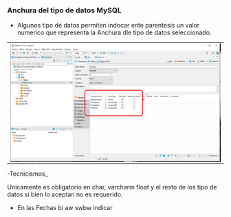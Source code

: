 ### Anchura del tipo de datos MySQL

-  Algunos tipo de datos permiten indocar ente parentesis un valor numerico que representa la Anchura dle tipo de datos seleccionado.


<table align="center">
  <tr>
    <td align="center" style="padding=0;width=50%;">
      <img align="center" style="padding=0;" src="../images/anchiuraDB.png" />
    </td>
</tr>
</table>

-Tecnicismos_

Unicamente es obligatorio en char, varcharm float y el resto de los tipo de datos si bien lo aceptan no es requerido.

- En las Fechas bi aw swbw indicar